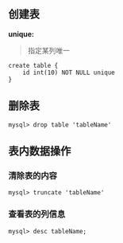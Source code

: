 ## 创建表

**unique:**
>指定某列唯一
```
create table {
    id int(10) NOT NULL unique
}
```

## 删除表

```
mysql> drop table 'tableName'
```


## 表内数据操作

### 清除表的内容

```
mysql> truncate 'tableName'
```

### 查看表的列信息

```
mysql> desc tableName;
```
